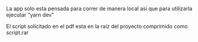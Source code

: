 La app solo esta pensada para correr de manera local asi que para utilizarla ejecutar "yarn dev"

El script solicitado en el pdf esta en la raiz del proyecto comprimido como script.rar
